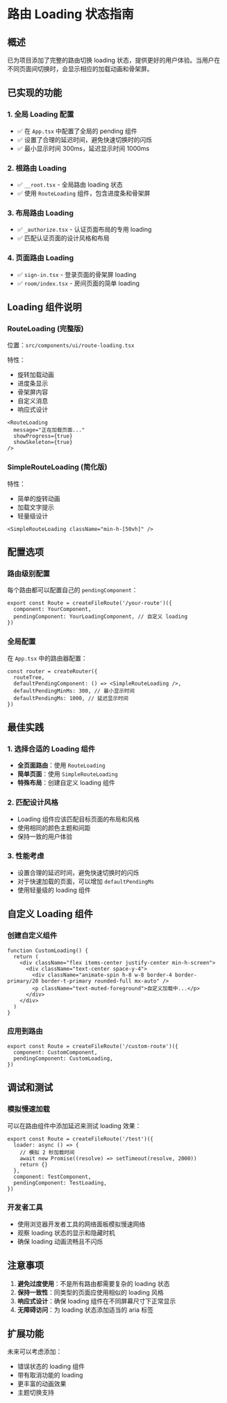 # 路由 Loading 状态指南

## 概述

已为项目添加了完整的路由切换 loading 状态，提供更好的用户体验。当用户在不同页面间切换时，会显示相应的加载动画和骨架屏。

## 已实现的功能

### 1. 全局 Loading 配置

- ✅ 在 `App.tsx` 中配置了全局的 pending 组件
- ✅ 设置了合理的延迟时间，避免快速切换时的闪烁
- ✅ 最小显示时间 300ms，延迟显示时间 1000ms

### 2. 根路由 Loading

- ✅ `__root.tsx` - 全局路由 loading 状态
- ✅ 使用 `RouteLoading` 组件，包含进度条和骨架屏

### 3. 布局路由 Loading

- ✅ `_authorize.tsx` - 认证页面布局的专用 loading
- ✅ 匹配认证页面的设计风格和布局

### 4. 页面路由 Loading

- ✅ `sign-in.tsx` - 登录页面的骨架屏 loading
- ✅ `room/index.tsx` - 房间页面的简单 loading

## Loading 组件说明

### RouteLoading (完整版)

位置：`src/components/ui/route-loading.tsx`

特性：

- 旋转加载动画
- 进度条显示
- 骨架屏内容
- 自定义消息
- 响应式设计

```tsx
<RouteLoading
  message="正在加载页面..."
  showProgress={true}
  showSkeleton={true}
/>
```

### SimpleRouteLoading (简化版)

特性：

- 简单的旋转动画
- 加载文字提示
- 轻量级设计

```tsx
<SimpleRouteLoading className="min-h-[50vh]" />
```

## 配置选项

### 路由级别配置

每个路由都可以配置自己的 `pendingComponent`：

```tsx
export const Route = createFileRoute('/your-route')({
  component: YourComponent,
  pendingComponent: YourLoadingComponent, // 自定义 loading
})
```

### 全局配置

在 `App.tsx` 中的路由器配置：

```tsx
const router = createRouter({
  routeTree,
  defaultPendingComponent: () => <SimpleRouteLoading />,
  defaultPendingMinMs: 300, // 最小显示时间
  defaultPendingMs: 1000, // 延迟显示时间
})
```

## 最佳实践

### 1. 选择合适的 Loading 组件

- **全页面路由**：使用 `RouteLoading`
- **简单页面**：使用 `SimpleRouteLoading`
- **特殊布局**：创建自定义 loading 组件

### 2. 匹配设计风格

- Loading 组件应该匹配目标页面的布局和风格
- 使用相同的颜色主题和间距
- 保持一致的用户体验

### 3. 性能考虑

- 设置合理的延迟时间，避免快速切换时的闪烁
- 对于快速加载的页面，可以增加 `defaultPendingMs`
- 使用轻量级的 loading 组件

## 自定义 Loading 组件

### 创建自定义组件

```tsx
function CustomLoading() {
  return (
    <div className="flex items-center justify-center min-h-screen">
      <div className="text-center space-y-4">
        <div className="animate-spin h-8 w-8 border-4 border-primary/20 border-t-primary rounded-full mx-auto" />
        <p className="text-muted-foreground">自定义加载中...</p>
      </div>
    </div>
  )
}
```

### 应用到路由

```tsx
export const Route = createFileRoute('/custom-route')({
  component: CustomComponent,
  pendingComponent: CustomLoading,
})
```

## 调试和测试

### 模拟慢速加载

可以在路由组件中添加延迟来测试 loading 效果：

```tsx
export const Route = createFileRoute('/test')({
  loader: async () => {
    // 模拟 2 秒加载时间
    await new Promise((resolve) => setTimeout(resolve, 2000))
    return {}
  },
  component: TestComponent,
  pendingComponent: TestLoading,
})
```

### 开发者工具

- 使用浏览器开发者工具的网络面板模拟慢速网络
- 观察 loading 状态的显示和隐藏时机
- 确保 loading 动画流畅且不闪烁

## 注意事项

1. **避免过度使用**：不是所有路由都需要复杂的 loading 状态
2. **保持一致性**：同类型的页面应使用相似的 loading 风格
3. **响应式设计**：确保 loading 组件在不同屏幕尺寸下正常显示
4. **无障碍访问**：为 loading 状态添加适当的 aria 标签

## 扩展功能

未来可以考虑添加：

- 错误状态的 loading 组件
- 带有取消功能的 loading
- 更丰富的动画效果
- 主题切换支持
